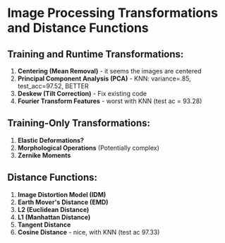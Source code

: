 # Image Processing Transformations and Distance Functions

## Training and Runtime Transformations:
1. **Centering (Mean Removal)** - it seems the images are centered
2. **Principal Component Analysis (PCA)** - KNN: variance=.85, test_acc=97.52, BETTER
3. **Deskew (Tilt Correction)** - Fix existing code
4. **Fourier Transform Features** - worst with KNN (test ac = 93.28)

## Training-Only Transformations:
1. **Elastic Deformations?**
2. **Morphological Operations** (Potentially complex)
3. **Zernike Moments**

## Distance Functions:
1. **Image Distortion Model (IDM)**
2. **Earth Mover's Distance (EMD)**
3. **L2 (Euclidean Distance)**
4. **L1 (Manhattan Distance)**
5. **Tangent Distance**
6. **Cosine Distance** - nice, with KNN (test ac 97.33)
